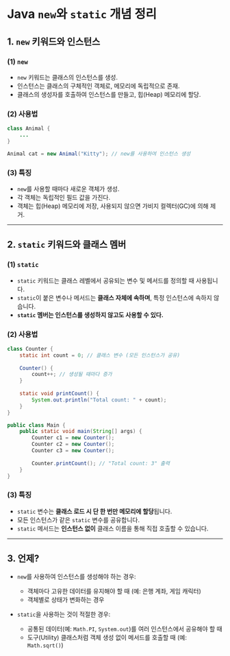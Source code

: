 # Java `new`와 `static` 개념 정리

## 1. `new` 키워드와 인스턴스

### (1) `new`
- `new` 키워드는 클래스의 인스턴스를 생성.
- 인스턴스는 클래스의 구체적인 객체로, 메모리에 독립적으로 존재.
- 클래스의 생성자를 호출하여 인스턴스를 만들고, 힙(Heap) 메모리에 할당.

### (2) 사용법
```java
class Animal {
    ...
}

Animal cat = new Animal("Kitty"); // new를 사용하여 인스턴스 생성

```

### (3) 특징
- `new`를 사용할 때마다 새로운 객체가 생성.
- 각 객체는 독립적인 필드 값을 가진다.
- 객체는 힙(Heap) 메모리에 저장, 사용되지 않으면 가비지 컬렉터(GC)에 의해 제거.

---

## 2. `static` 키워드와 클래스 멤버

### (1) `static`
- `static` 키워드는 클래스 레벨에서 공유되는 변수 및 메서드를 정의할 때 사용됩니다.
- `static`이 붙은 변수나 메서드는 **클래스 자체에 속하며**, 특정 인스턴스에 속하지 않습니다.
- **`static` 멤버는 인스턴스를 생성하지 않고도 사용할 수 있다.**

### (2) 사용법
```java
class Counter {
    static int count = 0; // 클래스 변수 (모든 인스턴스가 공유)
    
    Counter() {
        count++; // 생성될 때마다 증가
    }
    
    static void printCount() {
        System.out.println("Total count: " + count);
    }
}

public class Main {
    public static void main(String[] args) {
        Counter c1 = new Counter();
        Counter c2 = new Counter();
        Counter c3 = new Counter();
        
        Counter.printCount(); // "Total count: 3" 출력
    }
}
```

### (3) 특징
- `static` 변수는 **클래스 로드 시 단 한 번만 메모리에 할당**됩니다.
- 모든 인스턴스가 같은 `static` 변수를 공유합니다.
- `static` 메서드는 **인스턴스 없이** 클래스 이름을 통해 직접 호출할 수 있습니다.

---

## 3. 언제?

- `new`를 사용하여 인스턴스를 생성해야 하는 경우:
  - 객체마다 고유한 데이터를 유지해야 할 때 (예: 은행 계좌, 게임 캐릭터)
  - 객체별로 상태가 변화하는 경우

- `static`을 사용하는 것이 적절한 경우:
  - 공통된 데이터(예: `Math.PI`, `System.out`)를 여러 인스턴스에서 공유해야 할 때
  - 도구(Utility) 클래스처럼 객체 생성 없이 메서드를 호출할 때 (예: `Math.sqrt()`)